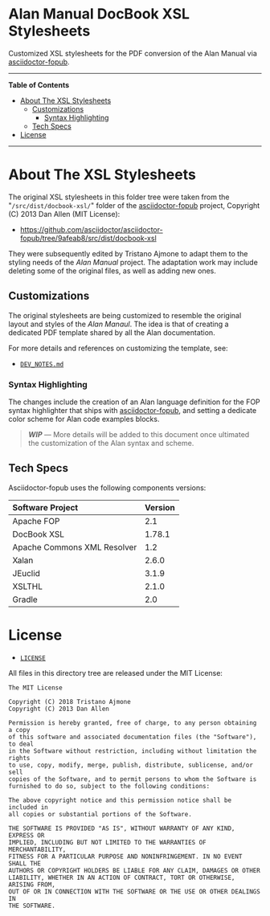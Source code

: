 #  Alan Manual DocBook XSL Stylesheets

Customized XSL stylesheets for the PDF conversion of the Alan Manual via [asciidoctor-fopub].

-----

**Table of Contents**

<!-- MarkdownTOC autolink="true" bracket="round" autoanchor="false" lowercase="only_ascii" uri_encoding="true" levels="1,2,3" -->

- [About The XSL Stylesheets](#about-the-xsl-stylesheets)
    - [Customizations](#customizations)
        - [Syntax Highlighting](#syntax-highlighting)
    - [Tech Specs](#tech-specs)
- [License](#license)

<!-- /MarkdownTOC -->

-----

# About The XSL Stylesheets

The original XSL stylesheets in this folder tree were taken from the "`/src/dist/docbook-xsl/`" folder of the [asciidoctor-fopub] project, Copyright (C) 2013 Dan Allen (MIT License):

- https://github.com/asciidoctor/asciidoctor-fopub/tree/9afeab8/src/dist/docbook-xsl

They were subsequently edited by Tristano Ajmone to adapt them to the styling needs of the _Alan Manual_ project. The adaptation work may include deleting some of the original files, as well as adding new ones.

## Customizations

The original stylesheets are being customized to resemble the original layout and styles of the _Alan Manaul_. The idea is that of creating a dedicated PDF template shared by all the Alan documentation.

For more details and references on customizing the template, see:

- [`DEV_NOTES.md`](./DEV_NOTES.md)


### Syntax Highlighting

The changes include the creation of an Alan language definition for the FOP syntax highlighter that ships with [asciidoctor-fopub], and setting a dedicate color scheme for Alan code examples blocks.

> _**WIP**_ — More details will be added to this document once ultimated the customization of the Alan syntax and scheme.

## Tech Specs

Asciidoctor-fopub uses the following components versions:

| Software Project            | Version |
| :-------------------------- | :------ |
| Apache FOP                  | 2.1     |
| DocBook XSL                 | 1.78.1  |
| Apache Commons XML Resolver | 1.2     |
| Xalan                       | 2.6.0   |
| JEuclid                     | 3.1.9   |
| XSLTHL                      | 2.1.0   |
| Gradle                      | 2.0     |


# License

- [`LICENSE`](./LICENSE)

All files in this directory tree are released under the MIT License:

```
The MIT License

Copyright (C) 2018 Tristano Ajmone
Copyright (C) 2013 Dan Allen

Permission is hereby granted, free of charge, to any person obtaining a copy
of this software and associated documentation files (the "Software"), to deal
in the Software without restriction, including without limitation the rights
to use, copy, modify, merge, publish, distribute, sublicense, and/or sell
copies of the Software, and to permit persons to whom the Software is
furnished to do so, subject to the following conditions:

The above copyright notice and this permission notice shall be included in
all copies or substantial portions of the Software.

THE SOFTWARE IS PROVIDED "AS IS", WITHOUT WARRANTY OF ANY KIND, EXPRESS OR
IMPLIED, INCLUDING BUT NOT LIMITED TO THE WARRANTIES OF MERCHANTABILITY,
FITNESS FOR A PARTICULAR PURPOSE AND NONINFRINGEMENT. IN NO EVENT SHALL THE
AUTHORS OR COPYRIGHT HOLDERS BE LIABLE FOR ANY CLAIM, DAMAGES OR OTHER
LIABILITY, WHETHER IN AN ACTION OF CONTRACT, TORT OR OTHERWISE, ARISING FROM,
OUT OF OR IN CONNECTION WITH THE SOFTWARE OR THE USE OR OTHER DEALINGS IN
THE SOFTWARE.
```

<!-----------------------------------------------------------------------------
                               REFERENCE LINKS                                
------------------------------------------------------------------------------>

[asciidoctor-fopub]: https://github.com/asciidoctor/asciidoctor-fopub


<!-- EOF -->
